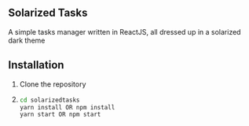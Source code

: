 ## Solarized Tasks
A simple tasks manager written in ReactJS, all dressed up in a solarized dark theme

## Installation
1. Clone the repository
2. 
    ```bash
    cd solarizedtasks
    yarn install OR npm install
    yarn start OR npm start
    ```
